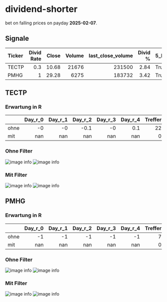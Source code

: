 # dividend-shorter

bet on falling prices on payday **2025-02-07**.

## Signale

| Ticker   |   Divid Rate |   Close |   Volume |   last_close_volume |   Divid % | 5_Days_pos   | above_SMA_50   |
|:---------|-------------:|--------:|---------:|--------------------:|----------:|:-------------|:---------------|
| TECTP    |          0.3 |   10.68 |    21676 |              231500 |      2.84 | True         | True           |
| PMHG     |          1   |   29.28 |     6275 |              183732 |      3.42 | True         | True           |

## TECTP

### Erwartung in R
|      |   Day_r_0 |   Day_r_1 |   Day_r_2 |   Day_r_3 |   Day_r_4 |   Treffer |
|:-----|----------:|----------:|----------:|----------:|----------:|----------:|
| ohne |        -0 |        -0 |      -0.1 |        -0 |       0.1 |        22 |
| mit  |       nan |       nan |     nan   |       nan |     nan   |         0 |

### Ohne Filter
![image info](./data/TECTP_box_all.png)
![image info](./data/TECTP_median_all.png)

### Mit Filter
![image info](./data/TECTP_box_filtered.png)
![image info](./data/TECTP_median_filtered.png)

## PMHG

### Erwartung in R
|      |   Day_r_0 |   Day_r_1 |   Day_r_2 |   Day_r_3 |   Day_r_4 |   Treffer |
|:-----|----------:|----------:|----------:|----------:|----------:|----------:|
| ohne |        -1 |        -1 |        -1 |        -1 |        -1 |         7 |
| mit  |       nan |       nan |       nan |       nan |       nan |         0 |

### Ohne Filter
![image info](./data/PMHG_box_all.png)
![image info](./data/PMHG_median_all.png)

### Mit Filter
![image info](./data/PMHG_box_filtered.png)
![image info](./data/PMHG_median_filtered.png)

